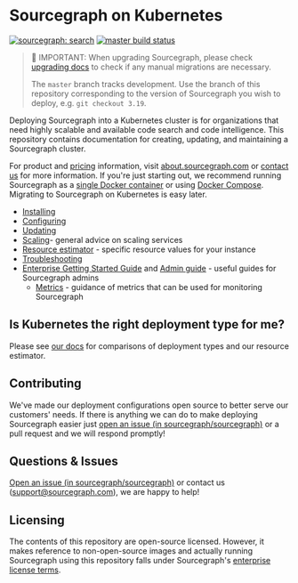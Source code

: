 # Sourcegraph on Kubernetes

[![sourcegraph: search](https://img.shields.io/badge/sourcegraph-search-brightgreen.svg)](https://sourcegraph.com/github.com/sourcegraph/deploy-sourcegraph) [![master build status](https://badge.buildkite.com/018ed23ed79d7297e7dd109b745597c58d875323fb06e81786.svg?branch=master)](https://buildkite.com/sourcegraph/deploy-sourcegraph)

> 🚨 IMPORTANT: When upgrading Sourcegraph, please check [upgrading docs](https://docs.sourcegraph.com/admin/updates/kubernetes) to check if any manual migrations are necessary.
>
> The `master` branch tracks development. Use the branch of this repository corresponding to the
> version of Sourcegraph you wish to deploy, e.g. `git checkout 3.19`.

Deploying Sourcegraph into a Kubernetes cluster is for organizations that need highly scalable and
available code search and code intelligence. This repository contains documentation for creating,
updating, and maintaining a Sourcegraph cluster.

For product and [pricing](https://about.sourcegraph.com/pricing/) information, visit
[about.sourcegraph.com](https://about.sourcegraph.com) or [contact
us](https://about.sourcegraph.com/contact/sales) for more information. If you're just starting out,
we recommend running Sourcegraph as a [single Docker
container](https://docs.sourcegraph.com/#quickstart-guide) or using [Docker
Compose](https://docs.sourcegraph.com/admin/install/docker-compose). Migrating to Sourcegraph on
Kubernetes is easy later.

- [Installing](https://docs.sourcegraph.com/admin/install/kubernetes)
- [Configuring](https://docs.sourcegraph.com/admin/install/kubernetes/configure)
- [Updating](https://docs.sourcegraph.com/admin/updates/kubernetes)
- [Scaling](https://docs.sourcegraph.com/admin/install/kubernetes/scale)- general advice on scaling services
- [Resource estimator](https://docs.sourcegraph.com/admin/install) - specific resource values for your instance
- [Troubleshooting](https://docs.sourcegraph.com/admin/install/kubernetes/troubleshoot)
- [Enterprise Getting Started Guide](https://docs.sourcegraph.com/adopt/enterprise_getting_started_guide#kubernetes-admin) and [Admin guide](https://docs.sourcegraph.com/admin) - useful guides for Sourcegraph admins
  - [Metrics](https://docs.sourcegraph.com/admin/observability/metrics) - guidance of metrics that can be used for monitoring Sourcegraph

## Is Kubernetes the right deployment type for me?

Please see [our docs](https://docs.sourcegraph.com/admin/install) for comparisons of deployment types and our resource estimator.

## Contributing

We've made our deployment configurations open source to better serve our customers' needs. If there is anything we can do to make deploying Sourcegraph easier just [open an issue (in sourcegraph/sourcegraph)](https://github.com/sourcegraph/sourcegraph/issues/new?assignees=&labels=deploy-sourcegraph&template=deploy-sourcegraph.md&title=%5Bdeploy-sourcegraph%5D) or a pull request and we will respond promptly!

## Questions & Issues

[Open an issue (in sourcegraph/sourcegraph)](https://github.com/sourcegraph/sourcegraph/issues/new?assignees=&labels=deploy-sourcegraph&template=deploy-sourcegraph.md&title=%5Bdeploy-sourcegraph%5D) or contact us (support@sourcegraph.com), we are happy to help!

## Licensing

The contents of this repository are open-source licensed. However, it makes reference to non-open-source images and actually running Sourcegraph using this repository falls under Sourcegraph's [enterprise license terms](https://about.sourcegraph.com/pricing/).